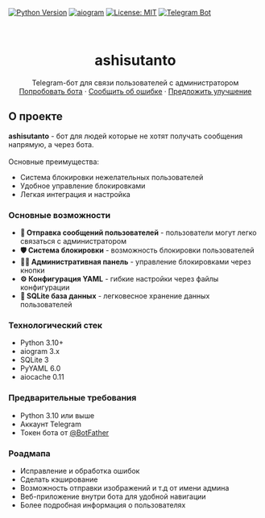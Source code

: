 <a id="readme-top"></a>

<!-- PROJECT SHIELDS -->
[![Python Version](https://img.shields.io/badge/Python-3.10%2B-blue)](https://www.python.org/)
[![aiogram](https://img.shields.io/badge/aiogram-3.x-blue)](https://docs.aiogram.dev/)
[![License: MIT](https://img.shields.io/badge/License-MIT-yellow.svg)](https://opensource.org/licenses/MIT)
[![Telegram Bot](https://img.shields.io/badge/Telegram-Bot-blue)](https://core.telegram.org/bots)

<!-- PROJECT LOGO -->
<br />
<div align="center">
  <h1 align="center">ashisutanto</h1>

  <p align="center">
    Telegram-бот для связи пользователей с администратором
    <br />
    <a href="https://t.me/hisotau_bot">Попробовать бота</a>
    &middot;
    <a href="https://github.com/hisotau/ashisutanto/issues/new">Сообщить об ошибке</a>
    &middot;
    <a href="https://github.com/hisotau/ashisutanto/issues/new">Предложить улучшение</a>
  </p>
</div>


<!-- ABOUT THE PROJECT -->
## О проекте

**ashisutanto** - бот для людей которые не хотят получать сообщения напрямую, а через бота.<br/><br/>
Основные преимущества:
* Система блокировки нежелательных пользователей
* Удобное управление блокировками
* Легкая интеграция и настройка

### Основные возможности

- **📨 Отправка сообщений пользователей** - пользователи могут легко связаться с администратором
- **🛡️ Система блокировки** - возможность блокировки пользователей
- **👨‍💻 Административная панель** - управление блокировками через кнопки
- **⚙️ Конфигурация YAML** - гибкие настройки через файлы конфигурации
- **💾 SQLite база данных** - легковесное хранение данных пользователей

### Технологический стек

* Python 3.10+
* aiogram 3.x
* SQLite 3
* PyYAML 6.0
* aiocache 0.11

<!-- GETTING STARTED -->
### Предварительные требования

* Python 3.10 или выше
* Аккаунт Telegram
* Токен бота от [@BotFather](https://t.me/BotFather)

### Роадмапа

* Исправление и обработка ошибок
* Сделать кэширование
* Возможность отправки изображений и т.д от имени админа
* Веб-приложение внутри бота для удобной навигации
* Более подробная информация о пользователях

